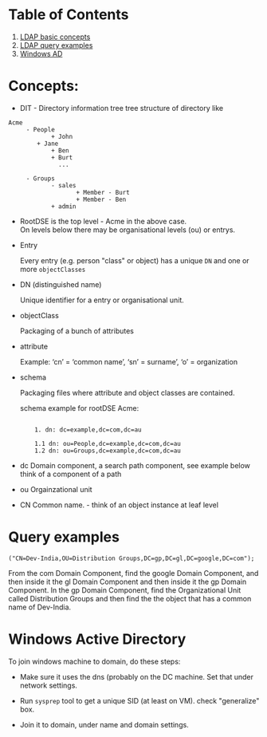 
# Table of Contents
1. [LDAP basic concepts](#Concepts)
2. [LDAP query examples](#ldap-query-examples)
3. [Windows AD](#win-ad)


# Concepts:

* DIT - Directory information tree
tree structure of directory like 

```
Acme 
     - People
            + John
	    + Jane
            + Ben
            + Burt
              ...

     - Groups
            - sales
                   + Member - Burt
                   + Member - Ben
            + admin
```            
            
* RootDSE is the top level - Acme in the above case.\
  On levels below there may be organisational levels (ou) or entrys.

* Entry

  Every entry (e.g. person "class" or object) has a unique `DN` and one or more `objectClasses`

* DN (distinguished name)

  Unique identifier for a entry or organisational unit.

* objectClass

  Packaging of a bunch of attributes

* attribute
  
  Example: ‘cn’ = ‘common name’, ‘sn’ = surname’, ‘o’ = organization

* schema

  Packaging files where attribute and object classes are contained.

  schema example for rootDSE Acme:
  ```

      1. dn: dc=example,dc=com,dc=au
 
      1.1 dn: ou=People,dc=example,dc=com,dc=au
      1.2 dn: ou=Groups,dc=example,dc=com,dc=au
  ```

* dc
     Domain component, a search path component, see example below\
     think of a component of a path

* ou
     Orgainzational unit

* CN 
     Common name. - think of an object instance at leaf level

     
# Query examples <a name="ldap-query-examples" /> 
```
("CN=Dev-India,OU=Distribution Groups,DC=gp,DC=gl,DC=google,DC=com");
```

From the com Domain Component, find the google Domain Component, and then inside it the gl Domain Component and then inside it the gp Domain Component.
In the gp Domain Component, find the Organizational Unit called Distribution Groups and then find the the object that has a common name of Dev-India.




# Windows Active Directory <a name="win-ad" /> 

To join windows machine to domain, do these steps:

* Make sure it uses the dns (probably on the DC machine. Set that under network settings.

* Run `sysprep` tool to get a unique SID  (at least on VM). check "generalize" box.

* Join it to domain, under name and domain settings.




